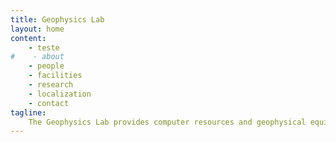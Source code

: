 ```yaml
---
title: Geophysics Lab
layout: home
content:
    - teste
#    - about
    - people
    - facilities
    - research
    - localization
    - contact
tagline:
    The Geophysics Lab provides computer resources and geophysical equipments to support research projects involving mineral and hydrocarbon exploration, impact crater modelling, energy resources and environmental problems.
---
```


